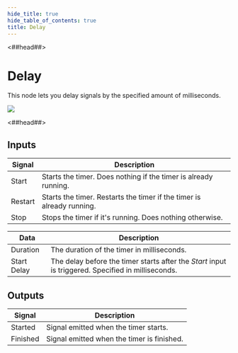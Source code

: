 ```yaml
---
hide_title: true
hide_table_of_contents: true
title: Delay
---
```


<##head##>

# Delay

This node lets you delay <span className="ndl-signal">signals</span> by the specified amount of milliseconds.

<div className="ndl-image-with-background l">

![](/nodes/utilities/delay/delay_node.png)

</div>

<##head##>

## Inputs

| Signal                                      | Description                                                           |
| ------------------------------------------- | --------------------------------------------------------------------- |
| <span className="ndl-signal">Start</span>   | Starts the timer. Does nothing if the timer is already running.       |
| <span className="ndl-signal">Restart</span> | Starts the timer. Restarts the timer if the timer is already running. |
| <span className="ndl-signal">Stop</span>    | Stops the timer if it's running. Does nothing otherwise.              |

| Data                                          | Description                                                                                        |
| --------------------------------------------- | -------------------------------------------------------------------------------------------------- |
| <span className="ndl-data">Duration</span>    | The duration of the timer in milliseconds.                                                         |
| <span className="ndl-data">Start Delay</span> | The delay before the timer starts after the _Start_ input is triggered. Specified in milliseconds. |

## Outputs

| Signal                                       | Description                                |
| -------------------------------------------- | ------------------------------------------ |
| <span className="ndl-signal">Started</span>  | Signal emitted when the timer starts.      |
| <span className="ndl-signal">Finished</span> | Signal emitted when the timer is finished. |
